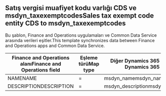 ## <a name="sales-tax-exempt-code-entity-cds-to-msdyn_taxexemptcodes"></a><span data-ttu-id="664ef-101">Satış vergisi muafiyet kodu varlığı CDS ve msdyn_taxexemptcodes</span><span class="sxs-lookup"><span data-stu-id="664ef-101">Sales tax exempt code entity CDS to msdyn_taxexemptcodes</span></span>

<span data-ttu-id="664ef-102">Bu şablon, Finance and Operations uygulamaları ve Common Data Service arasında verileri eşitler.</span><span class="sxs-lookup"><span data-stu-id="664ef-102">This template synchronizes data between Finance and Operations apps and Common Data Service.</span></span>

<span data-ttu-id="664ef-103">Finance and Operations alanı</span><span class="sxs-lookup"><span data-stu-id="664ef-103">Finance and Operations field</span></span> | <span data-ttu-id="664ef-104">Eşleme türü</span><span class="sxs-lookup"><span data-stu-id="664ef-104">Map type</span></span> | <span data-ttu-id="664ef-105">Diğer Dynamics 365 alanı</span><span class="sxs-lookup"><span data-stu-id="664ef-105">Other Dynamics 365 field</span></span> | <span data-ttu-id="664ef-106">Varsayılan değer</span><span class="sxs-lookup"><span data-stu-id="664ef-106">Default value</span></span>
---|---|---|---
<span data-ttu-id="664ef-107">NAME</span><span class="sxs-lookup"><span data-stu-id="664ef-107">NAME</span></span> | = | <span data-ttu-id="664ef-108">msdyn_name</span><span class="sxs-lookup"><span data-stu-id="664ef-108">msdyn_name</span></span> | 
<span data-ttu-id="664ef-109">DESCRIPTION</span><span class="sxs-lookup"><span data-stu-id="664ef-109">DESCRIPTION</span></span> | = | <span data-ttu-id="664ef-110">msdyn_description</span><span class="sxs-lookup"><span data-stu-id="664ef-110">msdyn_description</span></span> | 
